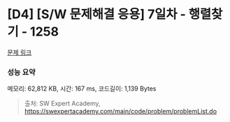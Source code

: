 # [D4] [S/W 문제해결 응용] 7일차 - 행렬찾기 - 1258 

[문제 링크](https://swexpertacademy.com/main/code/problem/problemDetail.do?contestProbId=AV18LoAqItcCFAZN) 

### 성능 요약

메모리: 62,812 KB, 시간: 167 ms, 코드길이: 1,139 Bytes



> 출처: SW Expert Academy, https://swexpertacademy.com/main/code/problem/problemList.do
